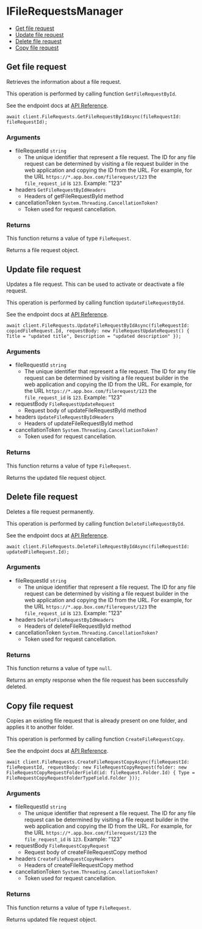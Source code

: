 # IFileRequestsManager


- [Get file request](#get-file-request)
- [Update file request](#update-file-request)
- [Delete file request](#delete-file-request)
- [Copy file request](#copy-file-request)

## Get file request

Retrieves the information about a file request.

This operation is performed by calling function `GetFileRequestById`.

See the endpoint docs at
[API Reference](https://developer.box.com/reference/get-file-requests-id/).

<!-- sample get_file_requests_id -->
```
await client.FileRequests.GetFileRequestByIdAsync(fileRequestId: fileRequestId);
```

### Arguments

- fileRequestId `string`
  - The unique identifier that represent a file request.  The ID for any file request can be determined by visiting a file request builder in the web application and copying the ID from the URL. For example, for the URL `https://*.app.box.com/filerequest/123` the `file_request_id` is `123`. Example: "123"
- headers `GetFileRequestByIdHeaders`
  - Headers of getFileRequestById method
- cancellationToken `System.Threading.CancellationToken?`
  - Token used for request cancellation.


### Returns

This function returns a value of type `FileRequest`.

Returns a file request object.


## Update file request

Updates a file request. This can be used to activate or
deactivate a file request.

This operation is performed by calling function `UpdateFileRequestById`.

See the endpoint docs at
[API Reference](https://developer.box.com/reference/put-file-requests-id/).

<!-- sample put_file_requests_id -->
```
await client.FileRequests.UpdateFileRequestByIdAsync(fileRequestId: copiedFileRequest.Id, requestBody: new FileRequestUpdateRequest() { Title = "updated title", Description = "updated description" });
```

### Arguments

- fileRequestId `string`
  - The unique identifier that represent a file request.  The ID for any file request can be determined by visiting a file request builder in the web application and copying the ID from the URL. For example, for the URL `https://*.app.box.com/filerequest/123` the `file_request_id` is `123`. Example: "123"
- requestBody `FileRequestUpdateRequest`
  - Request body of updateFileRequestById method
- headers `UpdateFileRequestByIdHeaders`
  - Headers of updateFileRequestById method
- cancellationToken `System.Threading.CancellationToken?`
  - Token used for request cancellation.


### Returns

This function returns a value of type `FileRequest`.

Returns the updated file request object.


## Delete file request

Deletes a file request permanently.

This operation is performed by calling function `DeleteFileRequestById`.

See the endpoint docs at
[API Reference](https://developer.box.com/reference/delete-file-requests-id/).

<!-- sample delete_file_requests_id -->
```
await client.FileRequests.DeleteFileRequestByIdAsync(fileRequestId: updatedFileRequest.Id);
```

### Arguments

- fileRequestId `string`
  - The unique identifier that represent a file request.  The ID for any file request can be determined by visiting a file request builder in the web application and copying the ID from the URL. For example, for the URL `https://*.app.box.com/filerequest/123` the `file_request_id` is `123`. Example: "123"
- headers `DeleteFileRequestByIdHeaders`
  - Headers of deleteFileRequestById method
- cancellationToken `System.Threading.CancellationToken?`
  - Token used for request cancellation.


### Returns

This function returns a value of type `null`.

Returns an empty response when the file request has been successfully
deleted.


## Copy file request

Copies an existing file request that is already present on one folder,
and applies it to another folder.

This operation is performed by calling function `CreateFileRequestCopy`.

See the endpoint docs at
[API Reference](https://developer.box.com/reference/post-file-requests-id-copy/).

<!-- sample post_file_requests_id_copy -->
```
await client.FileRequests.CreateFileRequestCopyAsync(fileRequestId: fileRequestId, requestBody: new FileRequestCopyRequest(folder: new FileRequestCopyRequestFolderField(id: fileRequest.Folder.Id) { Type = FileRequestCopyRequestFolderTypeField.Folder }));
```

### Arguments

- fileRequestId `string`
  - The unique identifier that represent a file request.  The ID for any file request can be determined by visiting a file request builder in the web application and copying the ID from the URL. For example, for the URL `https://*.app.box.com/filerequest/123` the `file_request_id` is `123`. Example: "123"
- requestBody `FileRequestCopyRequest`
  - Request body of createFileRequestCopy method
- headers `CreateFileRequestCopyHeaders`
  - Headers of createFileRequestCopy method
- cancellationToken `System.Threading.CancellationToken?`
  - Token used for request cancellation.


### Returns

This function returns a value of type `FileRequest`.

Returns updated file request object.



